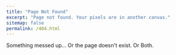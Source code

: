 ```yaml
---
title: "Page Not Found"
excerpt: "Page not found. Your pixels are in another canvas."
sitemap: false
permalink: /404.html
---
```


Something messed up...  Or the page doesn't exist. Or Both.

<script type="text/javascript">
  var GOOG_FIXURL_LANG = 'en';
  var GOOG_FIXURL_SITE = '{{ site.url }}'
</script>
<script type="text/javascript"
  src="//linkhelp.clients.google.com/tbproxy/lh/wm/fixurl.js">
</script>
